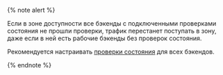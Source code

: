 {% note alert %}

Если в зоне доступности все бэкенды с подключенными проверками состояния не прошли проверки, трафик перестанет поступать в зону, даже если в ней есть рабочие бэкенды без проверок состояния.

Рекомендуется настраивать [проверки состояния](../../application-load-balancer/concepts/backend-group.md#health-checks) для всех бэкендов. 

{% endnote %}